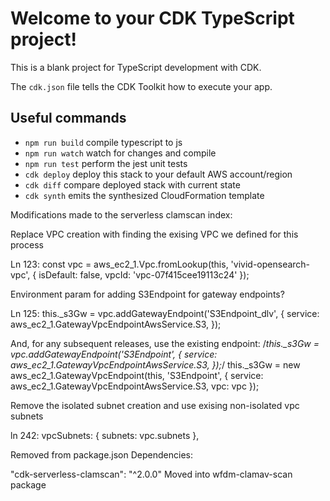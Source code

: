 # Welcome to your CDK TypeScript project!

This is a blank project for TypeScript development with CDK.

The `cdk.json` file tells the CDK Toolkit how to execute your app.

## Useful commands

 * `npm run build`   compile typescript to js
 * `npm run watch`   watch for changes and compile
 * `npm run test`    perform the jest unit tests
 * `cdk deploy`      deploy this stack to your default AWS account/region
 * `cdk diff`        compare deployed stack with current state
 * `cdk synth`       emits the synthesized CloudFormation template

Modifications made to the serverless clamscan index:

Replace VPC creation with finding the exising VPC we defined for this process

Ln 123: 
const vpc = aws_ec2_1.Vpc.fromLookup(this, 'vivid-opensearch-vpc', { isDefault: false, vpcId: 'vpc-07f415cee19113c24' });

Environment param for adding S3Endpoint for gateway endpoints?

Ln 125:
this._s3Gw = vpc.addGatewayEndpoint('S3Endpoint_dlv', {
            service: aws_ec2_1.GatewayVpcEndpointAwsService.S3,
        });

And, for any subsequent releases, use the existing endpoint:
/*this._s3Gw = vpc.addGatewayEndpoint('S3Endpoint', {
    service: aws_ec2_1.GatewayVpcEndpointAwsService.S3,
});*/
this._s3Gw = new aws_ec2_1.GatewayVpcEndpoint(this, 'S3Endpoint', {
  service: aws_ec2_1.GatewayVpcEndpointAwsService.S3,
  vpc: vpc
});

Remove the isolated subnet creation and use exising non-isolated vpc subnets

ln 242:
vpcSubnets: { subnets: vpc.subnets  },

Removed from package.json Dependencies:

 "cdk-serverless-clamscan": "^2.0.0"
 Moved into wfdm-clamav-scan package